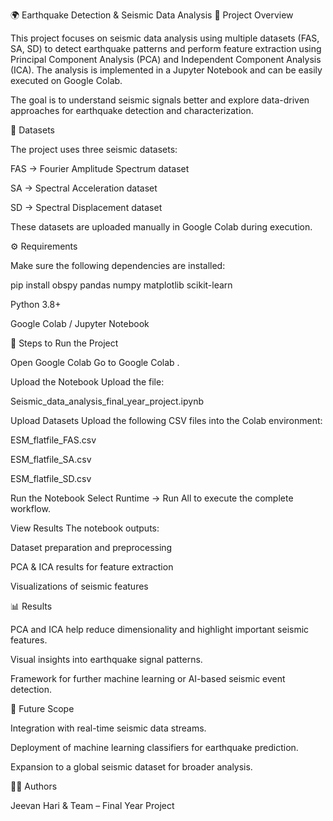 🌍 Earthquake Detection & Seismic Data Analysis
📌 Project Overview

This project focuses on seismic data analysis using multiple datasets (FAS, SA, SD) to detect earthquake patterns and perform feature extraction using Principal Component Analysis (PCA) and Independent Component Analysis (ICA). The analysis is implemented in a Jupyter Notebook and can be easily executed on Google Colab.

The goal is to understand seismic signals better and explore data-driven approaches for earthquake detection and characterization.

📂 Datasets

The project uses three seismic datasets:

FAS → Fourier Amplitude Spectrum dataset

SA → Spectral Acceleration dataset

SD → Spectral Displacement dataset

These datasets are uploaded manually in Google Colab during execution.

⚙️ Requirements

Make sure the following dependencies are installed:

pip install obspy pandas numpy matplotlib scikit-learn


Python 3.8+

Google Colab / Jupyter Notebook

🚀 Steps to Run the Project

Open Google Colab
Go to Google Colab
.

Upload the Notebook
Upload the file:

Seismic_data_analysis_final_year_project.ipynb


Upload Datasets
Upload the following CSV files into the Colab environment:

ESM_flatfile_FAS.csv

ESM_flatfile_SA.csv

ESM_flatfile_SD.csv

Run the Notebook
Select Runtime → Run All to execute the complete workflow.

View Results
The notebook outputs:

Dataset preparation and preprocessing

PCA & ICA results for feature extraction

Visualizations of seismic features

📊 Results

PCA and ICA help reduce dimensionality and highlight important seismic features.

Visual insights into earthquake signal patterns.

Framework for further machine learning or AI-based seismic event detection.

🔮 Future Scope

Integration with real-time seismic data streams.

Deployment of machine learning classifiers for earthquake prediction.

Expansion to a global seismic dataset for broader analysis.

👨‍💻 Authors

Jeevan Hari & Team – Final Year Project
